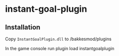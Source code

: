 # instant-goal-plugin

## Installation

Copy `InstantGoalPlugin.dll` to /bakkesmod/plugins

In the game console run plugin load instantgoalplugin
